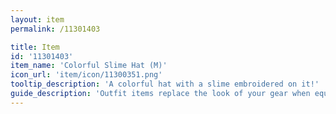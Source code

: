 ```yaml
---
layout: item
permalink: /11301403

title: Item
id: '11301403'
item_name: 'Colorful Slime Hat (M)'
icon_url: 'item/icon/11300351.png'
tooltip_description: 'A colorful hat with a slime embroidered on it!'
guide_description: 'Outfit items replace the look of your gear when equipped.'
---
```

